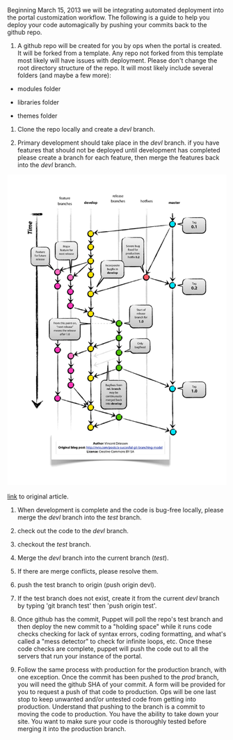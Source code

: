 Beginning March 15, 2013 we will be integrating automated deployment into the portal customization workflow. The following is a guide to help you deploy your code automagically by pushing your commits back to the github repo.

1. A github repo will be created for you by ops when the portal is created. It will be forked from a template. Any repo not forked from this template most likely will have issues with deployment. Please don't change the root directory structure of the repo. It will most likely include several folders (and maybe a few more):

  * modules folder

  * libraries folder

  * themes folder

1. Clone the repo locally and create a *devl* branch. 

1. Primary development should take place in the *devl* branch. if you have features that should not be deployed until development has completed please create a branch for each feature, then merge the features back into the *devl* branch. 

[![A Successful Git Branching Model](./Git-branching-model_sm.png)](http://nvie.com/posts/a-successful-git-branching-model/)

[link](http://nvie.com/posts/a-successful-git-branching-model/) to original article.

1. When development is complete and the code is bug-free locally, please merge the *devl* branch into the *test* branch. 

  1. check out the code to the *devl* branch.

  1. checkout the *test* branch. 

  1. Merge the *devl* branch into the current branch (*test*).

  1. If there are merge conflicts, please resolve them. 

  1. push the test branch to origin (push origin devl).

  1. If the test branch does not exist, create it from the current *devl* branch by typing 'git branch test' then 'push origin test'. 


1. Once github has the commit, Puppet will poll the repo's test branch and then deploy the new commit to a "holding space" while it runs code checks checking for lack of syntax errors, coding formatting, and what's called a "mess detector" to check for infinite loops, etc. Once these code checks are complete, puppet will push the code out to all the servers that run your instance of the portal.

1. Follow the same process with production for the production branch, with one exception. Once the commit has been pushed to the *prod* branch, you will need the github SHA of your commit. A form will be provided for you to request a push of that code to production. Ops will be one last stop to keep unwanted and/or untested code from getting into production. Understand that pushing to the branch is a commit to moving the code to production. You have the ability to take down your site. You want to make sure your code is thoroughly tested before merging it into the production branch. 


